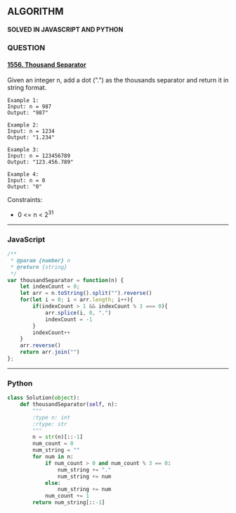 ## ALGORITHM

#### SOLVED IN JAVASCRIPT AND PYTHON
### QUESTION

#### [1556. Thousand Separator](https://leetcode.com/problems/thousand-separator/)

Given an integer n, add a dot (".") as the thousands separator and return it in string format.

```
Example 1:
Input: n = 987
Output: "987"

Example 2:
Input: n = 1234
Output: "1.234"

Example 3:
Input: n = 123456789
Output: "123.456.789"

Example 4:
Input: n = 0
Output: "0"
```

Constraints:

* 0 <= n < 2<sup>31</sup>

-----

### JavaScript

```js
/**
 * @param {number} n
 * @return {string}
 */
var thousandSeparator = function(n) {
    let indexCount = 0;
    let arr = n.toString().split("").reverse()
    for(let i = 0; i < arr.length; i++){
        if(indexCount > 1 && indexCount % 3 === 0){
            arr.splice(i, 0, ".")
            indexCount = -1
        }
        indexCount++
    }
    arr.reverse()
    return arr.join("")
};     
```

-----

### Python

```py
class Solution(object):
    def thousandSeparator(self, n):
        """
        :type n: int
        :rtype: str
        """
        n = str(n)[::-1]
        num_count = 0
        num_string = ""
        for num in n:
            if num_count > 0 and num_count % 3 == 0:
                num_string += "."
                num_string += num
            else:
                num_string += num
            num_count += 1
        return num_string[::-1]     
```
